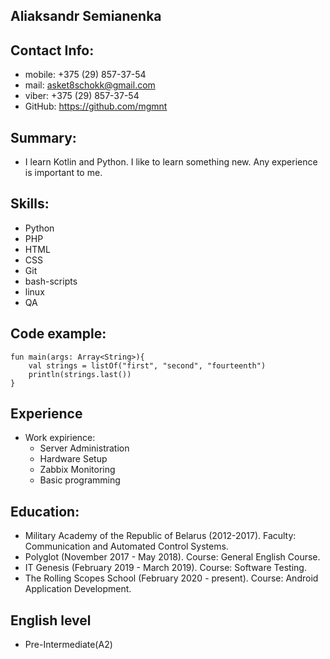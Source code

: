 ## Aliaksandr Semianenka 

## Contact Info:
- mobile: +375 (29) 857-37-54
- mail: asket8schokk@gmail.com
- viber: +375 (29) 857-37-54
- GitHub: https://github.com/mgmnt

## Summary:
 * I learn Kotlin and Python. I like to learn something new. Any experience is important to me.
 
## Skills:
- Python
- PHP
- HTML
- CSS
- Git
- bash-scripts
- linux
- QA

## Code example:
```
fun main(args: Array<String>){
    val strings = listOf("first", "second", "fourteenth")
    println(strings.last())
} 
```
## Experience
* Work expirience:
    * Server Administration
    * Hardware Setup
    * Zabbix Monitoring
    * Basic programming
    
## Education:
  * Military Academy of the Republic of Belarus (2012-2017).			Faculty: Communication and Automated Control Systems.
  * Polyglot (November 2017 - May 2018).			           					Course: General English Course.
  * IT Genesis (February 2019 - March 2019).						        	Course: Software Testing.
  * The Rolling Scopes School (February 2020 - present).	   			Course: Android Application Development.

## English level
* Pre-Intermediate(A2)
